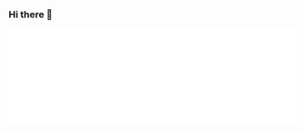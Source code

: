 ### Hi there 👋
<img align="right" alt="GIF" height="170px" src="https://github.com/haroldo-oliveira/haroldo-oliveira/blob/main/gif_haroName.gif" />


<!--
**haroldo-oliveira/haroldo-oliveira** is a ✨ _special_ ✨ repository because its `README.md` (this file) appears on your GitHub profile.

Here are some ideas to get you started:

- 🔭 I’m currently working on ...
- 🌱 I’m currently learning ...
- 👯 I’m looking to collaborate on ...
- 🤔 I’m looking for help with ...
- 💬 Ask me about ...
- 📫 How to reach me: ...
- 😄 Pronouns: ...
- ⚡ Fun fact: ...
-->
